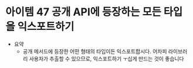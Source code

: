 # 아이템 47 공개 API에 등장하는 모든 타입을 익스포트하기

- 요약
  - 공개 메서드에 등장한 어떤 형태의 타입이든 익스포트합시다. 어차피 라이브러리 사용자가 추출할 수 있으므로, 익스포트하기 ㅜ십게 만드는 것이 좋습니다
